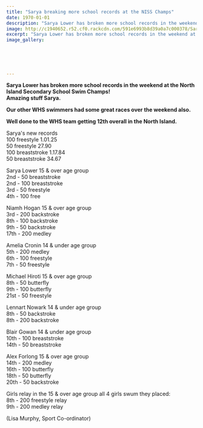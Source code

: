 ```yaml
---
title: "Sarya breaking more school records at the NISS Champs"
date: 1970-01-01
description: "Sarya Lower has broken more school records in the weekend at the North Island Secondary School Swim Champs..."
image: http://c1940652.r52.cf0.rackcdn.com/591e6993b8d39a0a7c000378/Sarya-Lower-WN-Long-Course-champs-chron-26-Jan-2017.jpg
excerpt: "Sarya Lower has broken more school records in the weekend at the North Island Secondary School Swim Champs."
image_gallery:
    
    
    
    
    
---
```


<p><strong>Sarya Lower has broken more school records in the weekend at the North Island Secondary School Swim Champs!&nbsp;</strong><br /><strong>Amazing stuff Sarya. </strong><br /><strong></strong></p>
<p><strong>Our other WHS swimmers had some great races over the weekend also. </strong></p>
<p><strong>Well done to the WHS team getting 12th overall in the North Island.</strong></p>
<p>Sarya's new records&nbsp;<br />100 freestyle 1.01.25<span class="text_exposed_show"><br />50 freestyle 27.90<br />100 breaststroke 1.17.84<br />50 breaststroke 34.67</span></p>
<div class="text_exposed_show">
<p>Sarya Lower 15 &amp; over age group<br />2nd - 50 breaststroke&nbsp;<br />2nd - 100 breaststroke&nbsp;<br />3rd - 50 freestyle&nbsp;<br />4th - 100 free</p>
<p>Niamh Hogan 15 &amp; over age group<br />3rd - 200 backstroke&nbsp;<br />8th - 100 backstroke&nbsp;<br />9th - 50 backstroke&nbsp;<br />17th - 200 medley</p>
<p>Amelia Cronin 14 &amp; under age group<br />5th - 200 medley<br />6th - 100 freestyle&nbsp;<br />7th - 50 freestyle</p>
<p>Michael Hiroti 15 &amp; over age group<br />8th - 50 butterfly&nbsp;<br />9th - 100 butterfly&nbsp;<br />21st - 50 freestyle</p>
<p>Lennart Nowark 14 &amp; under age group<br />8th - 50 backstroke&nbsp;<br />8th - 200 backstroke</p>
<p>Blair Gowan 14 &amp; under age group<br />10th - 100 breaststroke&nbsp;<br />14th - 50 breaststroke</p>
<p>Alex Forlong 15 &amp; over age group&nbsp;<br />14th - 200 medley<br />16th - 100 butterfly&nbsp;<br />18th - 50 butterfly&nbsp;<br />20th - 50 backstroke</p>
<p>Girls relay in the 15 &amp; over age group all 4 girls swum they placed:<br />8th - 200 freestyle relay<br />9th - 200 medley relay</p>
<p>(Lisa Murphy, Sport Co-ordinator)</p>
</div>

